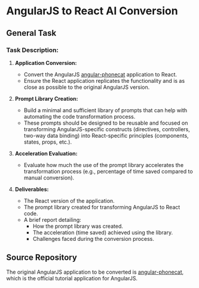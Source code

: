 # AngularJS to React AI Conversion

## General Task

### Task Description:
1. **Application Conversion:**
   - Convert the AngularJS [angular-phonecat](https://github.com/angular/angular-phonecat) application to React.
   - Ensure the React application replicates the functionality and is as close as possible to the original AngularJS version.
  
2. **Prompt Library Creation:**
   - Build a minimal and sufficient library of prompts that can help with automating the code transformation process.
   - These prompts should be designed to be reusable and focused on transforming AngularJS-specific constructs (directives, controllers, two-way data binding) into React-specific principles (components, states, props, etc.).
 
3. **Acceleration Evaluation:**
   - Evaluate how much the use of the prompt library accelerates the transformation process (e.g., percentage of time saved compared to manual conversion).
 
4. **Deliverables:**
   - The React version of the application.
   - The prompt library created for transforming AngularJS to React code.
   - A brief report detailing:
     - How the prompt library was created.
     - The acceleration (time saved) achieved using the library.
     - Challenges faced during the conversion process.

## Source Repository

The original AngularJS application to be converted is [angular-phonecat](https://github.com/angular/angular-phonecat), which is the official tutorial application for AngularJS.